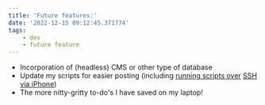 ```yaml
---
title: 'Future features:'
date: '2022-12-15 09:12:45.371774'
tags:
    - dev
    - future feature
---
```


- Incorporation of (headless) CMS or other type of database
- Update my scripts for easier posting (including [running scripts over](https://rina-example.vercel.app/post/run-script-over-ssh-ios-iphone) [SSH via iPhone](https://rina-example.vercel.app/post/so-the-iphone-can-natively-run-scripts-over-ssh))
- The more nitty-gritty to-do's I have saved on my laptop!
